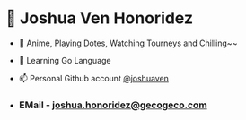 # 👋 Joshua Ven Honoridez
- 👀 Anime, Playing Dotes, Watching Tourneys and Chilling~~
- 🌱 Learning Go Language
- 📫 Personal Github account [@joshuaven](https://github.com/joshuaven)

- ### EMail - joshua.honoridez@gecogeco.com
